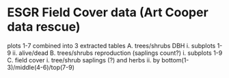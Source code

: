 # ESGR Field Cover data (Art Cooper data rescue)


plots 1-7 combined into 3 extracted tables
A. trees/shrubs DBH
	i. subplots 1-9
	ii. alive/dead
B. trees/shrubs reproduction (saplings count?)
	i. subplots 1-9
C. field cover 
	i. tree/shrub saplings (?) and herbs
	ii. by bottom(1-3)/middle(4-6)/top(7-9)
